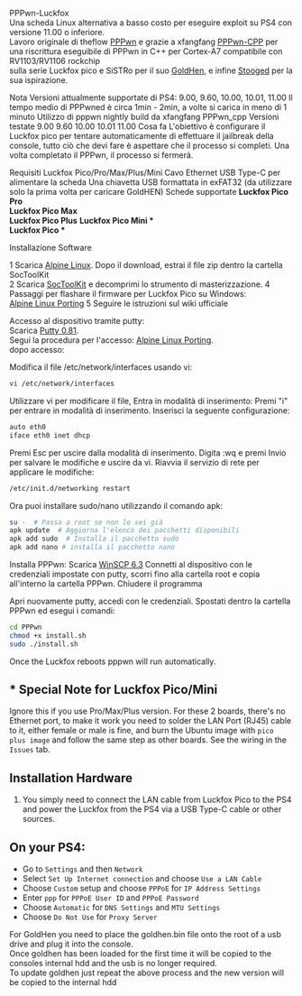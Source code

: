 PPPwn-Luckfox<br>
Una scheda Linux alternativa a basso costo per eseguire exploit su PS4 con versione 11.00 o inferiore.<br>
Lavoro originale di theflow <a href=https://github.com/TheOfficialFloW/PPPwn>PPPwn</a>
e grazie a xfangfang <a href=https://github.com/xfangfang/PPPwn_cpp>PPPwn-CPP</a> per una riscrittura eseguibile di PPPwn in C++ per Cortex-A7 compatibile con RV1103/RV1106 rockchip<br>
sulla serie Luckfox pico e SiSTRo per il suo <a href=https://github.com/GoldHEN/GoldHEN>GoldHen</a>, e infine <a href=https://github.com/stooged/PI-Pwn>Stooged</a> per la sua ispirazione. <br>

Nota
Versioni attualmente supportate di PS4: 9.00, 9.60, 10.00, 10.01, 11.00
Il tempo medio di PPPwned è circa 1min - 2min, a volte si carica in meno di 1 minuto
Utilizzo di pppwn nightly build da xfangfang PPPwn_cpp <be>
Versioni testate
 9.00
 9.60
 10.00
 10.01
 11.00
Cosa fa
L'obiettivo è configurare il Luckfox pico per tentare automaticamente di effettuare il jailbreak della console, tutto ciò che devi fare è aspettare che il processo si completi. Una volta completato il PPPwn, il processo si fermerà. <br>

Requisiti
Luckfox Pico/Pro/Max/Plus/Mini
Cavo Ethernet
USB Type-C per alimentare la scheda
Una chiavetta USB formattata in exFAT32 (da utilizzare solo la prima volta per caricare GoldHEN)
Schede supportate
<b>Luckfox Pico Pro</b><br>
<b>Luckfox Pico Max</b><br>
<b>Luckfox Pico Plus</b><be>
<b>Luckfox Pico Mini *</b><br>
<b>Luckfox Pico *</b><br>

Installazione Software

1 Scarica <a href= https://drive.google.com/drive/folders/1sFUWjYpDDisf92q9EwP1Ia7lHgp9PaFS>Alpine Linux</a>. Dopo il download, estrai il file zip dentro la cartella SocToolKit <br>
2 Scarica <a href=https://drive.google.com/file/d/1ALo4G7rEaF1GNhUHINoYHT_RGWGddzYw>SocToolKit</a> e decomprimi lo strumento di masterizzazione.
4 Passaggi per flashare il firmware per Luckfox Pico su Windows: <br>
 <a href= https://wiki.luckfox.com/Luckfox-Pico/Luckfox-Pico-ProMax-burn-image/> Alpine Linux Porting</a>
5 Seguire le istruzioni sul wiki ufficiale

Accesso al dispositivo tramite putty:<br>
Scarica <a href= https://www.chiark.greenend.org.uk/~sgtatham/putty/latest.html>Putty 0.81</a>.<br>
Segui la procedura per l'accesso:
<a href= https://wiki.luckfox.com/Luckfox-Pico/Luckfox-Pico-Alpine-Linux-1/>Alpine Linux Porting</a>.<br>
dopo accesso:<br>

Modifica il file /etc/network/interfaces usando vi:
```sh
vi /etc/network/interfaces
```
Utilizzare vi per modificare il file,
Entra in modalità di inserimento:
Premi "i" per entrare in modalità di inserimento.
Inserisci la seguente configurazione:
```sh
auto eth0
iface eth0 inet dhcp
```   

Premi Esc per uscire dalla modalità di inserimento.
Digita :wq e premi Invio per salvare le modifiche e uscire da vi.
Riavvia il servizio di rete per applicare le modifiche:
```sh
/etc/init.d/networking restart
``` 
Ora puoi installare sudo/nano utilizzando il comando apk:
```sh
su -  # Passa a root se non lo sei già
apk update  # Aggiorna l'elenco dei pacchetti disponibili
apk add sudo  # Installa il pacchetto sudo
apk add nano # installa il pacchetto nano
``` 

Installa PPPwn:
Scarica <a href=https://winscp.net/eng/download.php>WinSCP 6.3</a>
Connetti al dispositivo con le credenziali impostate con putty, scorri fino alla cartella root e copia all'interno la cartella PPPwn.
Chiudere il programma

Apri nuovamente putty, accedi con le credenziali.
Spostati dentro la cartella PPPwn ed esegui i comandi:

```sh
cd PPPwn
chmod +x install.sh
sudo ./install.sh
``` 

Once the Luckfox reboots pppwn will run automatically.<be>

## * Special Note for Luckfox Pico/Mini
Ignore this if you use Pro/Max/Plus version. For these 2 boards, there's no Ethernet port, to make it work you need to solder the LAN Port (RJ45) cable to it, either female or male is fine, and burn the Ubuntu image with `pico plus image` and follow the same step as other boards. See the wiring in the `Issues` tab.

## Installation Hardware

1. You simply need to connect the LAN cable from Luckfox Pico to the PS4 and power the Luckfox from the PS4 via a USB Type-C cable or other sources.

## On your PS4:<br>

- Go to `Settings` and then `Network`<br>
- Select `Set Up Internet connection` and choose `Use a LAN Cable`<br>
- Choose `Custom` setup and choose `PPPoE` for `IP Address Settings`<br>
- Enter `ppp` for `PPPoE User ID` and `PPPoE Password`<br>
- Choose `Automatic` for `DNS Settings` and `MTU Settings`<br>
- Choose `Do Not Use` for `Proxy Server`<br>

For GoldHen you need to place the goldhen.bin file onto the root of a usb drive and plug it into the console.<br>
Once goldhen has been loaded for the first time it will be copied to the consoles internal hdd and the usb is no longer required.<br>
To update goldhen just repeat the above process and the new version will be copied to the internal hdd<br>

